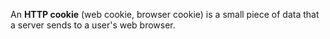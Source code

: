 
An **HTTP cookie** (web cookie, browser cookie) is a small piece of data that a server sends to a user's web browser.